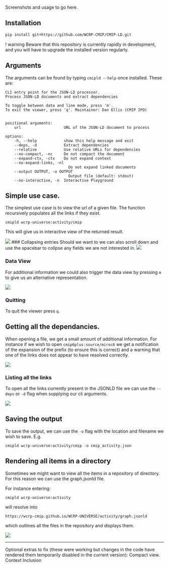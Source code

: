 Screenshots and usage to go here. 

## Installation 

```bash 
pip install git+https://github.com/WCRP-CMIP/CMIP-LD.git
```
! warning
Beware that this repository is currently rapidly in development, and you will have to upgrade the installed version regularly. 



## Arguments
The arguments can be found by typing `cmipld --help` once installed. These are: 
``` config
CLI entry point for the JSON-LD processor. 
Process JSON-LD documents and extract dependencies 

To toggle between data and line mode, press 'm'. 
To exit the viewer, press 'q'. Maintainer: Dan Ellis (CMIP IPO)


positional arguments:
    url                   URL of the JSON-LD document to process

options:
    -h, --help            show this help message and exit
    --deps, -d            Extract dependencies
    --relative            Use relative URLs for dependencies
    --no-compact, -nc     Do not compact the document
    --expand-ctx, -ctx    Do not expand context
    --no-expand-links, -nl
                            Do not expand linked documents
    --output OUTPUT, -o OUTPUT
                            Output file (default: stdout)
    --no-interactive, -n  Interactive Playground
```

## Simple use case. 
The simplest use case is to view the url of a given file. The function recursively populates all the links if they exist. 

``` 
cmipld wcrp-universe:activity/cmip
```

This will give us in interactive view of the returned result. 

<image src='/assets/demo_images/cli1.png'/>
### Collapsing entries
Should we want to we can also scroll down and use the spacebar to collpse any fields we are not interested in. 

<image src='/assets/demo_images/cli2.png'/>

### Data View
For additional information we could also trigger the data view by pressing `m` to give us an alternative representation. 

<image src='/assets/demo_images/cli3.png'/>

### Quitting
To quit the viewer press `q`.


## Getting all the dependancies. 
When opening a file, we get a small amount of additional information. For instance if we wish to open `cmip6plus:source/miroc6` we get a notification of the expansion of the prefix (to ensure this is correct) and a warning that one of the links does not appear to have resolved correctly. 

<image src='/assets/demo_images/cli5.png'/>

### Listing all the links
To open all the links currently present in the JSONLD file we can use the `--deps` or `-d` flag when supplying our cli arguments. 

<image src='/assets/demo_images/cli4.png'/>

## Saving the output 
To save the output, we can use the `-o` flag with the location and filename we wish to save. E.g. 
```
cmipld wcrp-universe:activity/cmip -o cmip_activity.json
```
## Rendering all items in a directory
Sometimes we might want to view all the items in a repository of directory. For this reason we can use the graph.jsonld file. 

For instance entering: 

```
cmipld wcrp-universe:activity
```
will resolve into 
```
https://wcrp-cmip.github.io/WCRP-UNIVERSE/activity/graph.jsonld
```
which outlines all the files in the repository and displays them. 

<image src='/assets/demo_images/cli6.png'/>


____
Optional extras to fix (these were working but changes in the code have rendered them temporarily disabled in the current version):
Compact view. 
Context Inclusion
